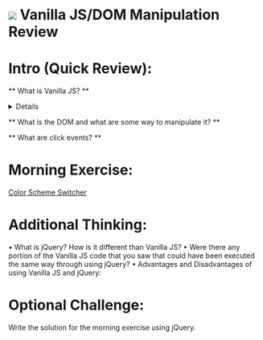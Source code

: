 # ![](https://ga-dash.s3.amazonaws.com/production/assets/logo-9f88ae6c9c3871690e33280fcf557f33.png) Vanilla JS/DOM Manipulation Review

# Intro (Quick Review):

** What is Vanilla JS? **
<details>
  ```Vanilla JS refers to using plain JavaScript without any additional libraries like jQuery.
  ```
</details>

** What is the DOM and what are some way to manipulate it? **

** What are click events? **

# Morning Exercise:

[Color Scheme Switcher](https://github.com/ga-wdi-exercises/color-scheme-switcher)

# Additional Thinking:

• What is jQuery? How is it different than Vanilla JS?
• Were there any portion of the Vanilla JS code that you saw that could have been executed the same way through using jQuery?
• Advantages and Disadvantages of using Vanilla JS and jQuery:

# Optional Challenge:

Write the solution for the morning exercise using jQuery.
